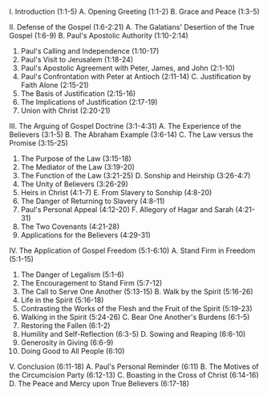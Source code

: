 I. Introduction (1:1-5)
A. Opening Greeting (1:1-2)
B. Grace and Peace (1:3-5)

II. Defense of the Gospel (1:6-2:21)
A. The Galatians' Desertion of the True Gospel (1:6-9)
B. Paul's Apostolic Authority (1:10-2:14)
   1. Paul's Calling and Independence (1:10-17)
   2. Paul's Visit to Jerusalem (1:18-24)
   3. Paul's Apostolic Agreement with Peter, James, and John (2:1-10)
   4. Paul's Confrontation with Peter at Antioch (2:11-14)
C. Justification by Faith Alone (2:15-21)
   1. The Basis of Justification (2:15-16)
   2. The Implications of Justification (2:17-19)
   3. Union with Christ (2:20-21)

III. The Arguing of Gospel Doctrine (3:1-4:31)
A. The Experience of the Believers (3:1-5)
B. The Abraham Example (3:6-14)
C. The Law versus the Promise (3:15-25)
   1. The Purpose of the Law (3:15-18)
   2. The Mediator of the Law (3:19-20)
   3. The Function of the Law (3:21-25)
D. Sonship and Heirship (3:26-4:7)
   1. The Unity of Believers (3:26-29)
   2. Heirs in Christ (4:1-7)
E. From Slavery to Sonship (4:8-20)
   1. The Danger of Returning to Slavery (4:8-11)
   2. Paul's Personal Appeal (4:12-20)
F. Allegory of Hagar and Sarah (4:21-31)
   1. The Two Covenants (4:21-28)
   2. Applications for the Believers (4:29-31)

IV. The Application of Gospel Freedom (5:1-6:10)
A. Stand Firm in Freedom (5:1-15)
   1. The Danger of Legalism (5:1-6)
   2. The Encouragement to Stand Firm (5:7-12)
   3. The Call to Serve One Another (5:13-15)
B. Walk by the Spirit (5:16-26)
   1. Life in the Spirit (5:16-18)
   2. Contrasting the Works of the Flesh and the Fruit of the Spirit (5:19-23)
   3. Walking in the Spirit (5:24-26)
C. Bear One Another's Burdens (6:1-5)
   1. Restoring the Fallen (6:1-2)
   2. Humility and Self-Reflection (6:3-5)
D. Sowing and Reaping (6:6-10)
   1. Generosity in Giving (6:6-9)
   2. Doing Good to All People (6:10)

V. Conclusion (6:11-18)
A. Paul's Personal Reminder (6:11)
B. The Motives of the Circumcision Party (6:12-13)
C. Boasting in the Cross of Christ (6:14-16)
D. The Peace and Mercy upon True Believers (6:17-18)